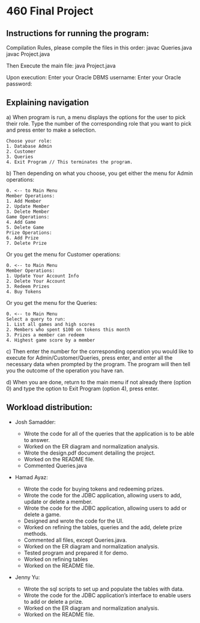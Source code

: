 # 460 Final Project

## Instructions for running the program:

Compilation Rules, please compile the files in this order:
javac Queries.java
javac Project.java

Then Execute the main file:
java Project.java

Upon execution:
Enter your Oracle DBMS username:
Enter your Oracle password:


## Explaining navigation

a) When program is run, a menu displays the options for the user to pick their role. Type the number of the corresponding role that you want to pick and press enter to make a selection.
    
    Choose your role:
    1. Database Admin
    2. Customer
    3. Queries
    4. Exit Program // This terminates the program.


b) Then depending on what you choose, you get either the menu for Admin operations:

    0. <-- to Main Menu
    Member Operations:
    1. Add Member
    2. Update Member
    3. Delete Member
    Game Operations:
    4. Add Game
    5. Delete Game
    Prize Operations:
    6. Add Prize
    7. Delete Prize

  
   Or you get the menu for Customer operations:

    0. <-- to Main Menu
    Member Operations:
    1. Update Your Account Info
    2. Delete Your Account
    3. Redeem Prizes
    4. Buy Tokens

   Or you get the menu for the Queries:

    0. <-- to Main Menu
    Select a query to run:
    1. List all games and high scores
    2. Members who spent $100 on tokens this month
    3. Prizes a member can redeem
    4. Highest game score by a member

c) Then enter the number for the corresponding operation you would like to execute for Admin/Customer/Queries, press enter, and enter all the necessary data when prompted by the program. The program will then tell you the outcome of the operation you have ran. 


d) When you are done, return to the main menu if not already there (option 0) and type the option to Exit Program (option 4), press enter. 


## Workload distribution:

* Josh Samadder:
  - Wrote the code for all of the queries that the application is to be able to answer.
  - Worked on the ER diagram and normalization analysis.
  - Wrote the design.pdf document detailing the project.
  - Worked on the README file.
  - Commented Queries.java
  
* Hamad Ayaz:
  - Wrote the code for buying tokens and redeeming prizes.
  - Wrote the code for the JDBC application, allowing users to add, update or delete a member.
  - Wrote the code for the JDBC application, allowing users to add or delete a game.
  - Designed and wrote the code for the UI.
  - Worked on refining the tables, queries and the add, delete prize methods.
  - Commented all files, except Queries.java.
  - Worked on the ER diagram and normalization analysis.
  - Tested program and prepared it for demo.
  - Worked on refining tables
  - Worked on the README file.

* Jenny Yu:
  - Wrote the sql scripts to set up and populate the tables with data. 
  - Wrote the code for the JDBC application’s interface to enable users to add or delete a prize.
  - Worked on the ER diagram and normalization analysis.
  - Worked on the README file.


